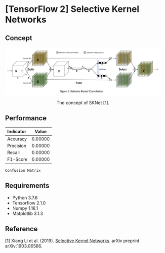 [TensorFlow 2] Selective Kernel Networks
=====

## Concept
<div align="center">
  <img src="./figures/sknet.png" width="800">  
  <p>The concept of SKNet [1].</p>
</div>

## Performance

|Indicator|Value|
|:---|:---:|
|Accuracy|0.00000|
|Precision|0.00000|
|Recall|0.00000|
|F1-Score|0.00000|

```
Confusion Matrix

```

## Requirements
* Python 3.7.6  
* Tensorflow 2.1.0  
* Numpy 1.18.1  
* Matplotlib 3.1.3  

## Reference
[1] Xiang Li et al. (2019). <a href="https://arxiv.org/abs/1903.06586">Selective Kernel Networks</a>. arXiv preprint arXiv:1903.06586.
